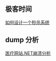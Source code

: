 ## 极客时间

[如何设计一个秒杀系统](https://github.com/HANFAN43/HANFAN43.github.io/tree/%E6%9E%81%E5%AE%A2%E6%97%B6%E9%97%B4-%E5%A6%82%E4%BD%95%E8%AE%BE%E8%AE%A1%E4%B8%80%E4%B8%AA%E7%A7%92%E6%9D%80%E7%B3%BB%E7%BB%9F/%E6%9E%81%E5%AE%A2%E6%97%B6%E9%97%B4/%E5%A6%82%E4%BD%95%E8%AE%BE%E8%AE%A1%E4%B8%80%E4%B8%AA%E7%A7%92%E6%9D%80%E7%B3%BB%E7%BB%9F)

## dump 分析

[医疗网站.NET崩溃分析](https://github.com/HANFAN43/HANFAN43.github.io/blob/dump%E5%88%86%E6%9E%90/%E5%8C%BB%E7%96%97%E7%BD%91%E7%AB%99.NET%E5%B4%A9%E6%BA%83%E5%88%86%E6%9E%90.md)
